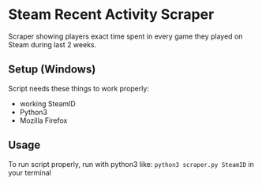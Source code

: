 # Steam Recent Activity Scraper
Scraper showing players exact time spent in every game they played on Steam during last 2 weeks.

## Setup (Windows)
Script needs these things to work properly:
* working SteamID
* Python3
* Mozilla Firefox

## Usage
To run script properly, run with python3 like:
`python3 scraper.py SteamID`
in your terminal